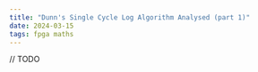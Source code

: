 ```yaml
---
title: "Dunn's Single Cycle Log Algorithm Analysed (part 1)"
date: 2024-03-15
tags: fpga maths
---
```


// TODO
